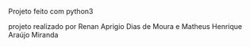 Projeto feito com python3

projeto realizado por Renan Aprigio Dias de Moura e Matheus Henrique Araújo Miranda
